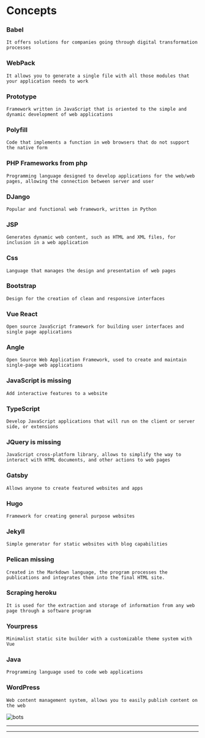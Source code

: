# Concepts

### Babel
    It offers solutions for companies going through digital transformation processes

### WebPack
    It allows you to generate a single file with all those modules that your application needs to work

### Prototype
    Framework written in JavaScript that is oriented to the simple and dynamic development of web applications

### Polyfill
    Code that implements a function in web browsers that do not support the native form

### PHP Frameworks from php
    Programming language designed to develop applications for the web/web pages, allowing the connection between server and user

### DJango
    Popular and functional web framework, written in Python

### JSP
    Generates dynamic web content, such as HTML and XML files, for inclusion in a web application

### Css
    Language that manages the design and presentation of web pages

### Bootstrap
    Design for the creation of clean and responsive interfaces

### Vue React
    Open source JavaScript framework for building user interfaces and single page applications

### Angle
    Open Source Web Application Framework, used to create and maintain single-page web applications

### JavaScript is missing
    Add interactive features to a website

### TypeScript
    Develop JavaScript applications that will run on the client or server side, or extensions

### JQuery is missing
    JavaScript cross-platform library, allows to simplify the way to interact with HTML documents, and other actions to web pages

### Gatsby
    Allows anyone to create featured websites and apps

### Hugo
    Framework for creating general purpose websites

### Jekyll
    Simple generator for static websites with blog capabilities

### Pelican missing
    Created in the Markdown language, the program processes the publications and integrates them into the final HTML site.
     
### Scraping heroku
    It is used for the extraction and storage of information from any web page through a software program

### Yourpress
    Minimalist static site builder with a customizable theme system with Vue

### Java
    Programming language used to code web applications

### WordPress
    Web content management system, allows you to easily publish content on the web

![bots](https://cdn.habtium.com/habtium/album/3/noticia_1254144381article_image_bots.png)

---


---

